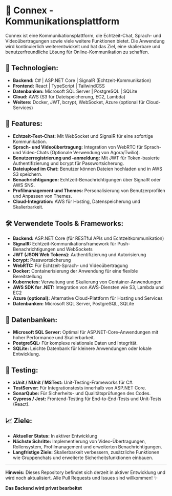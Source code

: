# 🚀 Connex - Kommunikationsplattform  

Connex ist eine Kommunikationsplattform, die Echtzeit-Chat, Sprach- und Videoübertragungen sowie viele weitere Funktionen bietet. Die Anwendung wird kontinuierlich weiterentwickelt und hat das Ziel, eine skalierbare und benutzerfreundliche Lösung für Online-Kommunikation zu schaffen.  

## 🔧 **Technologien:**  
- **Backend:** C# | ASP.NET Core | SignalR (Echtzeit-Kommunikation)  
- **Frontend:** React | TypeScript | TailwindCSS  
- **Datenbanken:** Microsoft SQL Server | PostgreSQL | SQLite  
- **Cloud:** AWS (S3 für Dateispeicherung, EC2, Lambda)  
- **Weitere:** Docker, JWT, bcrypt, WebSocket, Azure (optional für Cloud-Services)  

## 📂 **Features:**  
- **Echtzeit-Text-Chat:** Mit WebSocket und SignalR für eine sofortige Kommunikation.  
- **Sprach- und Videoübertragung:** Integration von WebRTC für Sprach- und Video-Chats (Optionale Verwendung von Agora/Twilio).  
- **Benutzerregistrierung und -anmeldung:** Mit JWT für Token-basierte Authentifizierung und bcrypt für Passwortsicherung.  
- **Dateiupload im Chat:** Benutzer können Dateien hochladen und in AWS S3 speichern.  
- **Benachrichtigungen:** Echtzeit-Benachrichtigungen über SignalR oder AWS SNS.  
- **Profilmanagement und Themes:** Personalisierung von Benutzerprofilen und Anpassen von Themes.  
- **Cloud-Integration:** AWS für Hosting, Datenspeicherung und Skalierbarkeit.  

## 🛠 **Verwendete Tools & Frameworks:**  
- **Backend:** ASP.NET Core (für RESTful APIs und Echtzeitkommunikation)  
- **SignalR:** Echtzeit-Kommunikationsframework für Push-Benachrichtigungen und WebSockets  
- **JWT (JSON Web Tokens):** Authentifizierung und Autorisierung  
- **bcrypt:** Passwortsicherung  
- **WebRTC:** Für Echtzeit-Sprach- und Videoübertragung  
- **Docker:** Containerisierung der Anwendung für eine flexible Bereitstellung  
- **Kubernetes:** Verwaltung und Skalierung von Container-Anwendungen  
- **AWS SDK for .NET:** Integration von AWS-Diensten wie S3, Lambda und EC2  
- **Azure (optional):** Alternative Cloud-Plattform für Hosting und Services  
- **Datenbanken:** Microsoft SQL Server, PostgreSQL, SQLite  

## 📝 **Datenbanken:**  
- **Microsoft SQL Server:** Optimal für ASP.NET-Core-Anwendungen mit hoher Performance und Skalierbarkeit.  
- **PostgreSQL:** Für komplexe relationale Daten und Integrität.  
- **SQLite:** Leichte Datenbank für kleinere Anwendungen oder lokale Entwicklung.  

## 🧪 **Testing:**  
- **xUnit / NUnit / MSTest:** Unit-Testing-Frameworks für C#.  
- **TestServer:** Für Integrationstests innerhalb von ASP.NET Core.  
- **SonarQube:** Für Sicherheits- und Qualitätsprüfungen des Codes.  
- **Cypress / Jest:** Frontend-Testing für End-to-End-Tests und Unit-Tests (React).  

## 📈 **Ziele:**  
- **Aktueller Status:** In aktiver Entwicklung  
- **Nächste Schritte:** Implementierung von Video-Übertragungen, Rollensystem, Profilmanagement und erweiterten Benachrichtigungen.  
- **Langfristige Ziele:** Skalierbarkeit verbessern, zusätzliche Funktionen wie Gruppenchats und erweiterte Sicherheitsfunktionen einbauen.  

---

**Hinweis:** Dieses Repository befindet sich derzeit in aktiver Entwicklung und wird noch aktualisiert. Alle Pull Requests und Issues sind willkommen! ✨  

**Das Backend wird privat bearbeitet**  


